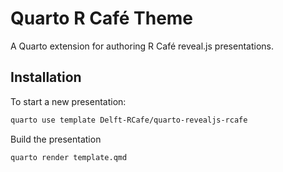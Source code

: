 # Quarto R Café Theme

A Quarto extension for authoring R Café reveal.js presentations.

## Installation

To start a new presentation:

```sh
quarto use template Delft-RCafe/quarto-revealjs-rcafe
```

Build the presentation

```sh
quarto render template.qmd
```
